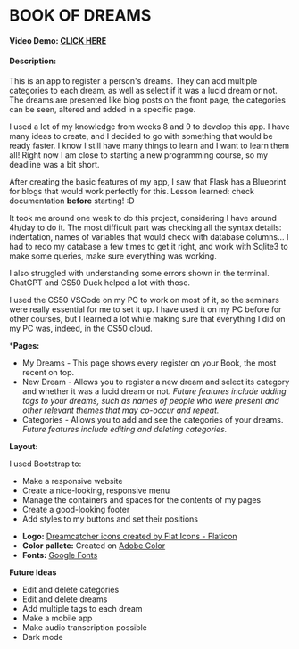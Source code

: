 # BOOK OF DREAMS
#### Video Demo:  [CLICK HERE](https://youtube.com/live/3ek7k4NLrQs)
#### Description:

This is an app to register a person's dreams. They can add multiple categories to each dream, as well as select if it was a lucid dream or not. The dreams are presented like blog posts on the front page, the categories can be seen, altered and added in a specific page.

I used a lot of my knowledge from weeks 8 and 9 to develop this app. I have many ideas to create, and I decided to go with something that would be ready faster. I know I still have many things to learn and I want to learn them all! Right now I am close to starting a new programming course, so my deadline was a bit short.

After creating the basic features of my app, I saw that Flask has a Blueprint for blogs that would work perfectly for this. Lesson learned: check documentation **before** starting! :D

It took me around one week to do this project, considering I have around 4h/day to do it. The most difficult part was checking all the syntax details: indentation, names of variables that would check with database columns... I had to redo my database a few times to get it right, and work with Sqlite3 to make some queries, make sure everything was working.

I also struggled with understanding some errors shown in the terminal. ChatGPT and CS50 Duck helped a lot with those.

I used the CS50 VSCode on my PC to work on most of it, so the seminars were really essential for me to set it up. I have used it on my PC before for other courses, but I learned a lot while making sure that everything I did on my PC was, indeed, in the CS50 cloud.

***Pages:**

* My Dreams - This page shows every register on your Book, the most recent on top.
* New Dream - Allows you to register a new dream and select its category and whether it was a lucid dream or not. *Future features include adding tags to your dreams, such as names of people who were present and other relevant themes that may co-occur and repeat.*
* Categories - Allows you to add and see the categories of your dreams. *Future features include editing and deleting categories.*

**Layout:**

I used Bootstrap to:

- Make a responsive website
- Create a nice-looking, responsive menu
- Manage the containers and spaces for the contents of my pages
- Create a good-looking footer
- Add styles to my buttons and set their positions

* **Logo:** <a href="https://www.flaticon.com/free-icons/dreamcatcher" title="dreamcatcher icons">Dreamcatcher icons created by Flat Icons - Flaticon</a>
* **Color pallete:** Created on <a href="https://color.adobe.com/Exploring-this-great-world-.-Mixed-media-color-theme-5721c17e-73ed-40f5-ba0f-03cb9c54369e">Adobe Color</a>
* **Fonts:** <a href="https://fonts.google.com/">Google Fonts</a>

**Future Ideas**

* Edit and delete categories
* Edit and delete dreams
* Add multiple tags to each dream
* Make a mobile app
* Make audio transcription possible
* Dark mode
